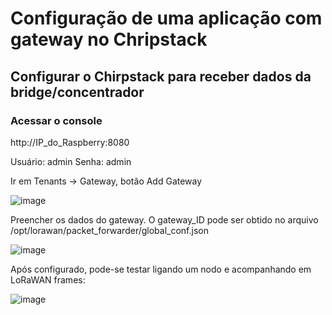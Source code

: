 # Configuração de uma aplicação com gateway no Chripstack

## Configurar o Chirpstack para receber dados da bridge/concentrador

### Acessar o console

http://IP_do_Raspberry:8080

Usuário: admin
Senha: admin

Ir em Tenants -> Gateway, botão Add Gateway

![image](https://github.com/rodrigolange/Bancada-IoT/assets/52110364/065295fc-e0dd-42fe-a7cc-4be5c1b80772)


Preencher os dados do gateway. O gateway_ID pode ser obtido no arquivo /opt/lorawan/packet_forwarder/global_conf.json

![image](https://github.com/rodrigolange/Bancada-IoT/assets/52110364/6dba0063-8450-463f-88d5-a33351c13a00)



Após configurado, pode-se testar ligando um nodo e acompanhando em LoRaWAN frames:

![image](https://github.com/rodrigolange/Bancada-IoT/assets/52110364/0353202f-ff0d-4c23-9277-5bedbb6725f6)

